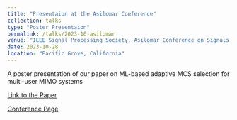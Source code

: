 ```yaml
---
title: "Presentaion at the Asilomar Conference"
collection: talks
type: "Poster Presentaion"
permalink: /talks/2023-10-asilomar
venue: "IEEE Signal Processing Society, Asilomar Conference on Signals, Systems, and Computers"
date: 2023-10-28
location: "Pacific Grove, California"
---
```


A poster presentation of our paper on ML-based adaptive MCS selection for multi-user MIMO systems

[Link to the Paper](https://arxiv.org/abs/2310.13830)

[Conference Page](https://www.asilomarsscconf.org/)
